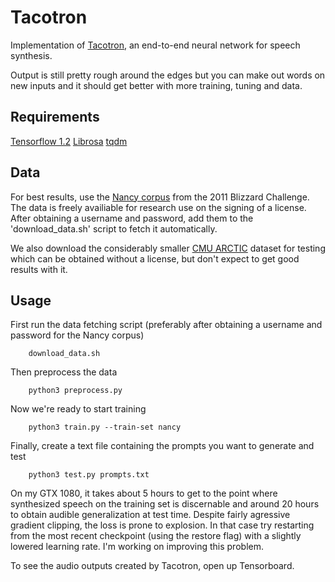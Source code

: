 # Tacotron

Implementation of [Tacotron](https://arxiv.org/abs/1703.10135), an end-to-end neural network for speech synthesis.

Output is still pretty rough around the edges but you can make out words on new inputs and it should get better with more training, tuning and data.

## Requirements

[Tensorflow 1.2](https://www.tensorflow.org/versions/r1.2/install/)
[Librosa](https://github.com/librosa/librosa)
[tqdm](https://github.com/noamraph/tqdm)

## Data

For best results, use the [Nancy corpus](http://www.cstr.ed.ac.uk/projects/blizzard/2011/lessac_blizzard2011/) from the 2011 Blizzard Challenge. The data is freely availiable for research use on the signing of a license. After obtaining a username and password, add them to the 'download_data.sh' script to fetch it automatically. 

We also download the considerably smaller [CMU ARCTIC](http://festvox.org/cmu_arctic/) dataset for testing which can be obtained without a license, but don't expect to get good results with it.

## Usage

First run the data fetching script (preferably after obtaining a username and password for the Nancy corpus)

		download_data.sh

Then preprocess the data

		python3 preprocess.py

Now we're ready to start training

		python3 train.py --train-set nancy 

Finally, create a text file containing the prompts you want to generate and test

		python3 test.py prompts.txt

On my GTX 1080, it takes about 5 hours to get to the point where synthesized speech on the training set is discernable and around 20 hours to obtain audible generalization at test time. Despite fairly agressive gradient clipping, the loss is prone to explosion. In that case try restarting from the most recent checkpoint (using the restore flag) with a slightly lowered learning rate. I'm working on improving this problem.

To see the audio outputs created by Tacotron, open up Tensorboard.
